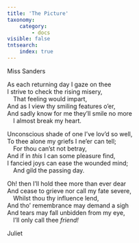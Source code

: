 ```yaml
---
title: 'The Picture'
taxonomy:
    category:
        - docs
visible: false
tntsearch:
    index: true
---
```


<div class="author">Miss Sanders</div>

As each returning day I gaze on thee  
I strive to check the rising misery,  
&emsp;That feeling would impart,  
And as I view thy smiling features o’er,  
And sadly know for me they’ll smile no more  
&emsp;I almost break my heart.

Unconscious shade of one I’ve lov’d so well,  
To thee alone my griefs I ne’er can tell;  
&emsp;For thou can’st not betray,  
And if in *this* I can some pleasure find,  
I fancied joys can ease the wounded mind;  
&emsp;And gild the passing day.

Oh! then I’ll hold thee more than ever dear  
And cease to grieve nor call my fate severe,  
&emsp;Whilst thou thy influence lend,  
And tho’ remembrance may demand a sigh  
And tears may fall unbidden from my eye,  
&emsp;I’ll only call thee *friend!*

Juliet